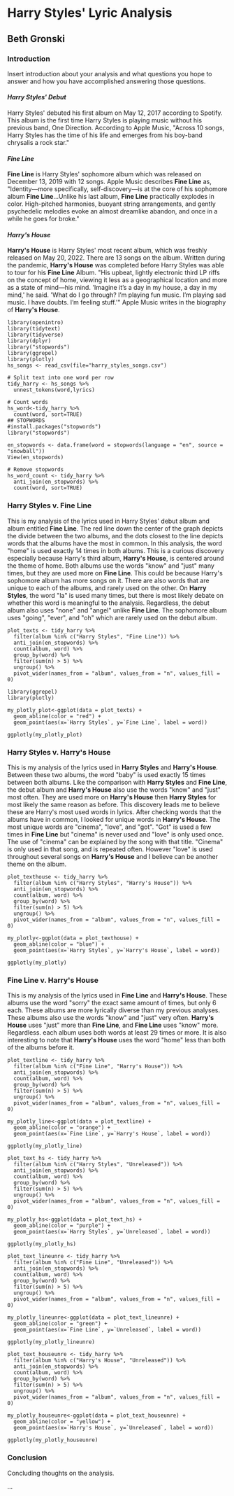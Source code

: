 # Harry Styles' Lyric Analysis
## Beth Gronski

### **Introduction**

Insert introduction about your analysis and what questions you hope to answer and how you have accomplished answering those questions.

#### *Harry Styles' Debut*
Harry Styles' debuted his first album on May 12, 2017 according to Spotify. This album is the first time Harry Styles is playing music without his previous band, One Direction. According to Apple Music, "Across 10 songs, Harry Styles has the time of his life and emerges from his boy-band chrysalis a rock star."

#### *Fine Line*
**Fine Line** is Harry Styles' sophomore album which was released on December 13, 2019 with 12 songs. Apple Music describes **Fine Line** as, "Identity—more specifically, self-discovery—is at the core of his sophomore album **Fine Line**...Unlike his last album, **Fine Line** practically explodes in color. High-pitched harmonies, buoyant string arrangements, and gently psychedelic melodies evoke an almost dreamlike abandon, and once in a while he goes for broke."

#### *Harry's House*
**Harry's House** is Harry Styles' most recent album, which was freshly released on May 20, 2022. There are 13 songs on the album. Written during the pandemic, **Harry's House** was completed before Harry Styles was able to tour for his **Fine Line** Album. "His upbeat, lightly electronic third LP riffs on the concept of home, viewing it less as a geographical location and more as a state of mind—his mind. 'Imagine it’s a day in my house, a day in my mind,' he said. 'What do I go through? I’m playing fun music. I’m playing sad music. I have doubts. I’m feeling stuff.'" Apple Music writes in the biography of **Harry's House**.

```{r load-packages, message=FALSE, echo=FALSE, warning=FALSE}
library(openintro)
library(tidytext)
library(tidyverse)
library(dplyr)
library("stopwords")
library(ggrepel)
library(plotly)
hs_songs <- read_csv(file="harry_styles_songs.csv")
```

```{r dataset, message=FALSE, echo=FALSE, warning=FALSE}
# Split text into one word per row 
tidy_harry <- hs_songs %>% 
  unnest_tokens(word,lyrics)

# Count words
hs_word<-tidy_harry %>% 
  count(word, sort=TRUE)
## STOPWORDS
#install.packages("stopwords")
library("stopwords")

en_stopwords <- data.frame(word = stopwords(language = "en", source = "snowball"))
View(en_stopwords)

# Remove stopwords
hs_word_count <- tidy_harry %>% 
  anti_join(en_stopwords) %>% 
  count(word, sort=TRUE)

```


### **Harry Styles v. Fine Line**

This is my analysis of the lyrics used in Harry Styles' debut album and album entitled **Fine Line**. The red line down the center of the graph depicts the divide between the two albums, and the dots closest to the line depicts words that the albums have the most in common. In this analysis, the word "home" is used exactly 14 times in both albums. This is a curious discovery especially because Harry's third album, **Harry's House**, is centered around the theme of home. Both albums use the words "know" and "just" many times, but they are used more on **Fine Line**. This could be because Harry's sophomore album has more songs on it. There are also words that are unique to each of the albums, and rarely used on the other. On **Harry Styles**, the word "la" is used many times, but there is most likely debate on whether this word is meaningful to the analysis. Regardless, the debut album also uses "none" and "angel" unlike **Fine Line**. The sophomore album uses "going", "ever", and "oh" which are rarely used on the debut album. 

```{r hsfineline, message=FALSE, echo=FALSE, warning=FALSE}
plot_texts <- tidy_harry %>%
  filter(album %in% c("Harry Styles", "Fine Line")) %>%
  anti_join(en_stopwords) %>%
  count(album, word) %>%
  group_by(word) %>%
  filter(sum(n) > 5) %>%
  ungroup() %>%
  pivot_wider(names_from = "album", values_from = "n", values_fill = 0)

library(ggrepel)
library(plotly)

my_plotly_plot<-ggplot(data = plot_texts) +
  geom_abline(color = "red") +
  geom_point(aes(x=`Harry Styles`, y=`Fine Line`, label = word)) 

ggplotly(my_plotly_plot)
```

### **Harry Styles v. Harry's House**

This is my analysis of the lyrics used in **Harry Styles** and **Harry's House**. Between these two albums, the word "baby" is used exactly 15 times between both albums. Like the comparison with **Harry Styles** and **Fine Line**, the debut album and **Harry's House** also use the words "know" and "just" most often. They are used more on **Harry's House** then **Harry Styles** for most likely the same reason as before. This discovery leads me to believe these are Harry's most used words in lyrics. After checking words that the albums have in common, I looked for unique words in **Harry's House**. The most unique words are "cinema", "love", and "got". "Got" is used a few times in **Fine Line** but "cinema" is never used and "love" is only used once. The use of "cinema" can be explained by the song with that title. "Cinema" is only used in that song, and is repeated often. However "love" is used throughout several songs on **Harry's House** and I believe can be another theme on the album. 

```{r hsharryhouse, message=FALSE, echo=FALSE, warning=FALSE}
plot_texthouse <- tidy_harry %>%
  filter(album %in% c("Harry Styles", "Harry's House")) %>%
  anti_join(en_stopwords) %>%
  count(album, word) %>%
  group_by(word) %>%
  filter(sum(n) > 5) %>%
  ungroup() %>%
  pivot_wider(names_from = "album", values_from = "n", values_fill = 0)

my_plotly<-ggplot(data = plot_texthouse) +
  geom_abline(color = "blue") +
  geom_point(aes(x=`Harry Styles`, y=`Harry's House`, label = word)) 

ggplotly(my_plotly)

```

### **Fine Line v. Harry's House**

This is my analysis of the lyrics used in **Fine Line** and **Harry's House**. These albums use the word "sorry" the exact same amount of times, but only 6 each. These albums are more lyrically diverse than my previous analyses. These albums also use the words "know" and "just" very often. **Harry's House** uses "just" more than **Fine Line**, and **Fine Line** uses "know" more. Regardless. each album uses both words at least 29 times or more. It is also interesting to note that **Harry's House** uses the word "home" less than both of the albums before it. 


```{r finelineharryhouse, message=FALSE, echo=FALSE, warning=FALSE}
plot_textline <- tidy_harry %>%
  filter(album %in% c("Fine Line", "Harry's House")) %>%
  anti_join(en_stopwords) %>%
  count(album, word) %>%
  group_by(word) %>%
  filter(sum(n) > 5) %>%
  ungroup() %>%
  pivot_wider(names_from = "album", values_from = "n", values_fill = 0)

my_plotly_line<-ggplot(data = plot_textline) +
  geom_abline(color = "orange") +
  geom_point(aes(x=`Fine Line`, y=`Harry's House`, label = word)) 

ggplotly(my_plotly_line)
```


```{r hsunreleased, message=FALSE, echo=FALSE, warning=FALSE, include=FALSE}
plot_text_hs <- tidy_harry %>%
  filter(album %in% c("Harry Styles", "Unreleased")) %>%
  anti_join(en_stopwords) %>%
  count(album, word) %>%
  group_by(word) %>%
  filter(sum(n) > 5) %>%
  ungroup() %>%
  pivot_wider(names_from = "album", values_from = "n", values_fill = 0)

my_plotly_hs<-ggplot(data = plot_text_hs) +
  geom_abline(color = "purple") +
  geom_point(aes(x=`Harry Styles`, y=`Unreleased`, label = word)) 

ggplotly(my_plotly_hs)

```


```{r finelineunreleased, message=FALSE, echo=FALSE, warning=FALSE, include=FALSE}
plot_text_lineunre <- tidy_harry %>%
  filter(album %in% c("Fine Line", "Unreleased")) %>%
  anti_join(en_stopwords) %>%
  count(album, word) %>%
  group_by(word) %>%
  filter(sum(n) > 5) %>%
  ungroup() %>%
  pivot_wider(names_from = "album", values_from = "n", values_fill = 0)

my_plotly_lineunre<-ggplot(data = plot_text_lineunre) +
  geom_abline(color = "green") +
  geom_point(aes(x=`Fine Line`, y=`Unreleased`, label = word)) 

ggplotly(my_plotly_lineunre)

```


```{r harryhouseunreleased, message=FALSE, echo=FALSE, warning=FALSE,include=FALSE}
plot_text_houseunre <- tidy_harry %>%
  filter(album %in% c("Harry's House", "Unreleased")) %>%
  anti_join(en_stopwords) %>%
  count(album, word) %>%
  group_by(word) %>%
  filter(sum(n) > 5) %>%
  ungroup() %>%
  pivot_wider(names_from = "album", values_from = "n", values_fill = 0)

my_plotly_houseunre<-ggplot(data = plot_text_houseunre) +
  geom_abline(color = "yellow") +
  geom_point(aes(x=`Harry's House`, y=`Unreleased`, label = word)) 

ggplotly(my_plotly_houseunre)

```

### **Conclusion**

Concluding thoughts on the analysis.

...
